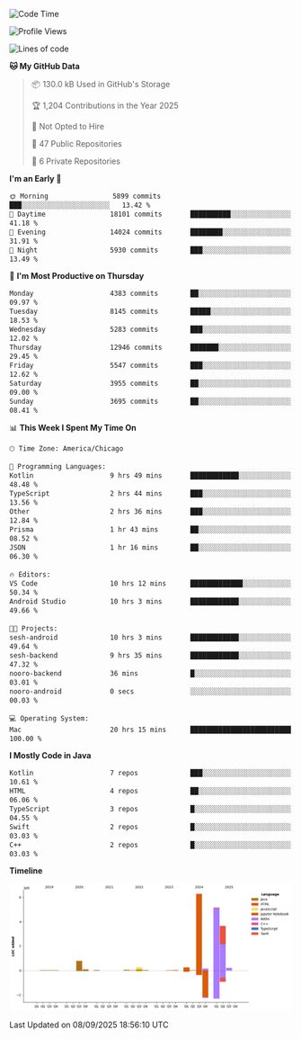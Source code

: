 <!--START_SECTION:waka-->
![Code Time](http://img.shields.io/badge/Code%20Time-1%2C479%20hrs%2052%20mins-blue)

![Profile Views](http://img.shields.io/badge/Profile%20Views-0-blue)

![Lines of code](https://img.shields.io/badge/From%20Hello%20World%20I%27ve%20Written-17.1%20million%20lines%20of%20code-blue)

**🐱 My GitHub Data** 

> 📦 130.0 kB Used in GitHub's Storage 
 > 
> 🏆 1,204 Contributions in the Year 2025
 > 
> 🚫 Not Opted to Hire
 > 
> 📜 47 Public Repositories 
 > 
> 🔑 6 Private Repositories 
 > 
**I'm an Early 🐤** 

```text
🌞 Morning                5899 commits        ███░░░░░░░░░░░░░░░░░░░░░░   13.42 % 
🌆 Daytime                18101 commits       ██████████░░░░░░░░░░░░░░░   41.18 % 
🌃 Evening                14024 commits       ████████░░░░░░░░░░░░░░░░░   31.91 % 
🌙 Night                  5930 commits        ███░░░░░░░░░░░░░░░░░░░░░░   13.49 % 
```
📅 **I'm Most Productive on Thursday** 

```text
Monday                   4383 commits        ██░░░░░░░░░░░░░░░░░░░░░░░   09.97 % 
Tuesday                  8145 commits        █████░░░░░░░░░░░░░░░░░░░░   18.53 % 
Wednesday                5283 commits        ███░░░░░░░░░░░░░░░░░░░░░░   12.02 % 
Thursday                 12946 commits       ███████░░░░░░░░░░░░░░░░░░   29.45 % 
Friday                   5547 commits        ███░░░░░░░░░░░░░░░░░░░░░░   12.62 % 
Saturday                 3955 commits        ██░░░░░░░░░░░░░░░░░░░░░░░   09.00 % 
Sunday                   3695 commits        ██░░░░░░░░░░░░░░░░░░░░░░░   08.41 % 
```


📊 **This Week I Spent My Time On** 

```text
🕑︎ Time Zone: America/Chicago

💬 Programming Languages: 
Kotlin                   9 hrs 49 mins       ████████████░░░░░░░░░░░░░   48.48 % 
TypeScript               2 hrs 44 mins       ███░░░░░░░░░░░░░░░░░░░░░░   13.56 % 
Other                    2 hrs 36 mins       ███░░░░░░░░░░░░░░░░░░░░░░   12.84 % 
Prisma                   1 hr 43 mins        ██░░░░░░░░░░░░░░░░░░░░░░░   08.52 % 
JSON                     1 hr 16 mins        ██░░░░░░░░░░░░░░░░░░░░░░░   06.30 % 

🔥 Editors: 
VS Code                  10 hrs 12 mins      █████████████░░░░░░░░░░░░   50.34 % 
Android Studio           10 hrs 3 mins       ████████████░░░░░░░░░░░░░   49.66 % 

🐱‍💻 Projects: 
sesh-android             10 hrs 3 mins       ████████████░░░░░░░░░░░░░   49.64 % 
sesh-backend             9 hrs 35 mins       ████████████░░░░░░░░░░░░░   47.32 % 
nooro-backend            36 mins             █░░░░░░░░░░░░░░░░░░░░░░░░   03.01 % 
nooro-android            0 secs              ░░░░░░░░░░░░░░░░░░░░░░░░░   00.03 % 

💻 Operating System: 
Mac                      20 hrs 15 mins      █████████████████████████   100.00 % 
```

**I Mostly Code in Java** 

```text
Kotlin                   7 repos             ███░░░░░░░░░░░░░░░░░░░░░░   10.61 % 
HTML                     4 repos             ██░░░░░░░░░░░░░░░░░░░░░░░   06.06 % 
TypeScript               3 repos             █░░░░░░░░░░░░░░░░░░░░░░░░   04.55 % 
Swift                    2 repos             █░░░░░░░░░░░░░░░░░░░░░░░░   03.03 % 
C++                      2 repos             █░░░░░░░░░░░░░░░░░░░░░░░░   03.03 % 
```



**Timeline**

![Lines of Code chart](https://raw.githubusercontent.com/phanijsp/phanijsp/main/assets/bar_graph.png)


 Last Updated on 08/09/2025 18:56:10 UTC
<!--END_SECTION:waka-->
